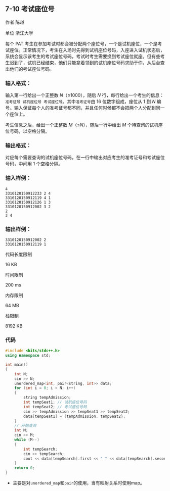 ## **7-10 考试座位号**

作者 陈越

单位 浙江大学

每个 PAT 考生在参加考试时都会被分配两个座位号，一个是试机座位，一个是考试座位。正常情况下，考生在入场时先得到试机座位号码，入座进入试机状态后，系统会显示该考生的考试座位号码，考试时考生需要换到考试座位就座。但有些考生迟到了，试机已经结束，他们只能拿着领到的试机座位号码求助于你，从后台查出他们的考试座位号码。

### 输入格式：

输入第一行给出一个正整数 *N*（≤1000），随后 *N* 行，每行给出一个考生的信息：`准考证号 试机座位号 考试座位号`。其中`准考证号`由 16 位数字组成，座位从 1 到 *N* 编号。输入保证每个人的准考证号都不同，并且任何时候都不会把两个人分配到同一个座位上。

考生信息之后，给出一个正整数 *M*（≤*N*），随后一行中给出 *M* 个待查询的试机座位号码，以空格分隔。

### 输出格式：

对应每个需要查询的试机座位号码，在一行中输出对应考生的准考证号和考试座位号码，中间用 1 个空格分隔。

### 输入样例：

```in
4
3310120150912233 2 4
3310120150912119 4 1
3310120150912126 1 3
3310120150912002 3 2
2
3 4
```

### 输出样例：

```out
3310120150912002 2
3310120150912119 1
```

代码长度限制

16 KB

时间限制

200 ms

内存限制

64 MB

栈限制

8192 KB

### 代码

```c++
#include <bits/stdc++.h>
using namespace std;

int main()
{
    int N;
    cin >> N;
    unordered_map<int, pair<string, int>> data;
    for (int i = 0; i < N; i++)
    {
        string tempAdmission;
        int tempSeat1; // 试机座位号码
        int tempSeat2; // 考试座位号码
        cin >> tempAdmission >> tempSeat1 >> tempSeat2;
        data[tempSeat1] = {tempAdmission, tempSeat2};
    }
    // 开始查询
    int M;
    cin >> M;
    while (M--)
    {
        int tempSearch;
        cin >> tempSearch;
        cout << data[tempSearch].first << " " << data[tempSearch].second << endl;
    }
    return 0;
}
```

- 主要是对`unordered_map`和`pair`的使用，当有映射关系时使用map。
